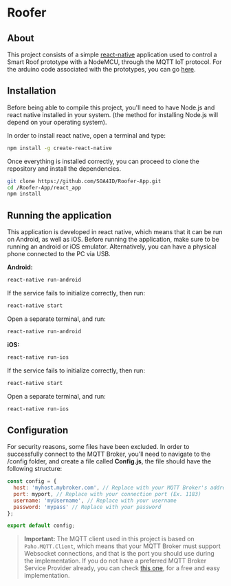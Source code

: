 # Roofer

## About

This project consists of a simple [react-native](https://facebook.github.io/react-native/) application used to control a Smart Roof prototype with a NodeMCU, through the MQTT IoT protocol. For the arduino code associated with the prototypes, you can go [here](https://github.com/SOA4ID/Roofer-Arduino).

## Installation

Before being able to compile this project, you'll need to have Node.js and react native installed in your system. (the method for installing Node.js will depend on your operating system).

In order to install react native, open a terminal and type:

```bash
npm install -g create-react-native
```

Once everything is installed correctly, you can proceed to clone the repository and install the dependencies.

```bash
git clone https://github.com/SOA4ID/Roofer-App.git
cd /Roofer-App/react_app
npm install
```

## Running the application

This application is developed in react native, which means that it can be run on Android, as well as iOS. Before running the application, make sure to be running an android or iOS emulator. Alternatively, you can have a physical phone connected to the PC via USB.

**Android:**

```bash
react-native run-android
```

If the service fails to initialize correctly, then run:

```bash
react-native start
```

Open a separate terminal, and run:

```bash
react-native run-android
```

**iOS:**

```bash
react-native run-ios
```

If the service fails to initialize correctly, then run:

```bash
react-native start
```

Open a separate terminal, and run:

```bash
react-native run-ios
```

## Configuration

For security reasons, some files have been excluded. In order to successfully connect to the MQTT Broker, you'll need to navigate to the /config folder, and create a file called **Config.js**, the file should have the following structure:

```javascript
const config = {
  host: 'myhost.mybroker.com', // Replace with your MQTT Broker's address, or IP address
  port: myport, // Replace with your connection port (Ex. 1183)
  username: 'myUsername', // Replace with your username
  password: 'mypass' // Replace with your password
};

export default config;
```

> **Important:** The MQTT client used in this project is based on `Paho.MQTT.Client`, which means that your MQTT Broker must support Websocket connections, and that is the port you should use during the implementation. If you do not have a preferred MQTT Broker Service Provider already, you can check [this one](http://cloudmqtt.com), for a free and easy implementation.
